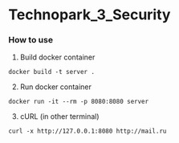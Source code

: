 # Technopark_3_Security

### How to use

1. Build docker container
```
docker build -t server .
```
2. Run docker container
```
docker run -it --rm -p 8080:8080 server
```
3. cURL (in other terminal)
```
curl -x http://127.0.0.1:8080 http://mail.ru
```